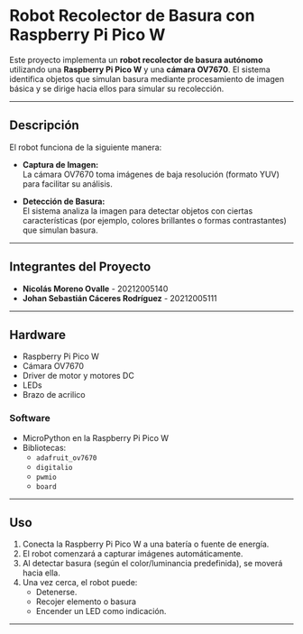 # Robot Recolector de Basura con Raspberry Pi Pico W

Este proyecto implementa un **robot recolector de basura autónomo** utilizando una **Raspberry Pi Pico W** y una **cámara OV7670**. El sistema identifica objetos que simulan basura mediante procesamiento de imagen básica y se dirige hacia ellos para simular su recolección.

---

##  Descripción

El robot funciona de la siguiente manera:

- **Captura de Imagen:**  
  La cámara OV7670 toma imágenes de baja resolución (formato YUV) para facilitar su análisis.

-  **Detección de Basura:**  
  El sistema analiza la imagen para detectar objetos con ciertas características (por ejemplo, colores brillantes o formas contrastantes) que simulan basura.

---

##  Integrantes del Proyecto

- **Nicolás Moreno Ovalle** - 20212005140  
- **Johan Sebastián Cáceres Rodríguez** - 20212005111

---

## Hardware

- Raspberry Pi Pico W  
- Cámara OV7670  
- Driver de motor y motores DC  
- LEDs  
- Brazo de acrilico

### Software

- MicroPython en la Raspberry Pi Pico W  
- Bibliotecas:
  - `adafruit_ov7670`  
  - `digitalio`  
  - `pwmio`  
  - `board`

---

## Uso

1. Conecta la Raspberry Pi Pico W a una batería o fuente de energía.
2. El robot comenzará a capturar imágenes automáticamente.
3. Al detectar basura (según el color/luminancia predefinida), se moverá hacia ella.
4. Una vez cerca, el robot puede:
   - Detenerse.
   - Recojer elemento o basura
   - Encender un LED como indicación.

---
